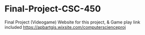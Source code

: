# Final-Project-CSC-450
Final Project (Videogame) Website for this project, &amp; Game play link included https://apbartgis.wixsite.com/computerscienceproj
